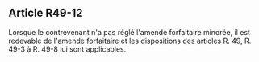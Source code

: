 Article R49-12
----
Lorsque le contrevenant n'a pas réglé l'amende forfaitaire minorée, il est
redevable de l'amende forfaitaire et les dispositions des articles R. 49, R.
49-3 à R. 49-8 lui sont applicables.
